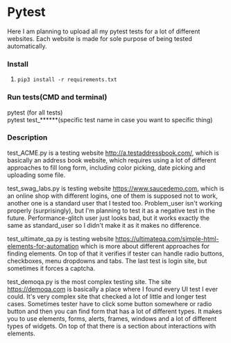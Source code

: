 # Pytest
Here I am planning to upload all my pytest tests for a lot of different websites.
Each website is made for sole purpose of being tested automatically. 

### Install

1. `pip3 install -r requirements.txt`

### Run tests(CMD and terminal)

pytest (for all tests)\
pytest test_******(specific test name in case you want to specific thing)

### Description

test_ACME.py is a testing website http://a.testaddressbook.com/, which is basically an address book website, which requires using a lot of different approaches to fill
long form, including color picking, date picking and uploading some file. 

test_swag_labs.py is testing website https://www.saucedemo.com, which is an online shop with different logins, one of them is supposed not to work, another one is a 
standard user that I tested too. Problem_user isn't working properly (surprisingly), but I'm planning to test it as a negative test in the future. Performance-glitch user
just looks bad, but it works exactly the same as standard_user so I didn't make it as it makes no difference.

test_ultimate_qa.py is testing website https://ultimateqa.com/simple-html-elements-for-automation which is more about different approaches for finding elements. On top
of that it verifies if tester can handle radio buttons, checkboxes, menu dropdowns and tabs. The last test is login site, but sometimes it forces a captcha.

test_demoqa.py is the most complex testing site. The site https://demoqa.com is basically a place where I found every UI test I ever could. It's very complex site that 
checked a lot of little and longer test cases. Sometimes tester have to click some button somewhere or radio button and then you can find form that has a lot of different
types. It makes you to use elements, forms, alerts, frames, windows and a lot of different types of widgets. On top of that there is a section about interactions with
elements. 
